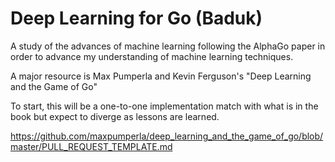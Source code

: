 # Deep Learning for Go (Baduk)

A study of the advances of machine learning following the AlphaGo paper in order to advance
my understanding of machine learning techniques.

A major resource is Max Pumperla and Kevin Ferguson's "Deep Learning and the Game of Go"

To start, this will be a one-to-one implementation match with what is in the book but expect
to diverge as lessons are learned.

https://github.com/maxpumperla/deep_learning_and_the_game_of_go/blob/master/PULL_REQUEST_TEMPLATE.md

